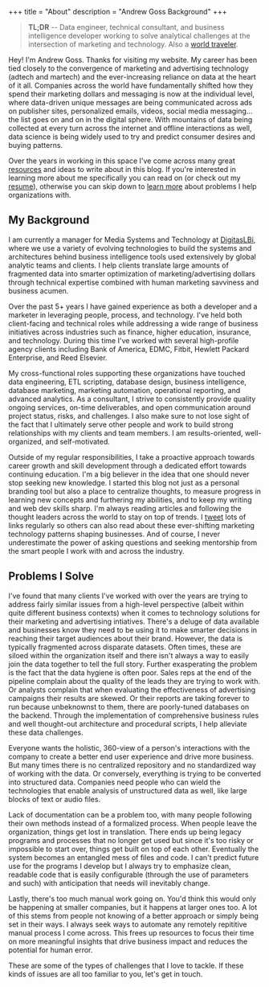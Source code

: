 +++
title = "About"
description = "Andrew Goss Background"
+++
> <b>TL;DR</b> -- Data engineer, technical consultant, and business intelligence developer working to solve analytical challenges at the intersection of marketing and technology. Also a <a href="/travel">world traveler</a>.

Hey! I'm Andrew Goss. Thanks for visiting my website. My career has been tied closely to the convergence of marketing and advertising technology (adtech and martech) and the ever-increasing reliance on data at the heart of it all. Companies across the world have fundamentally shifted how they spend their marketing dollars and messaging is now at the individual level, where data-driven unique messages are being communicated across ads on publisher sites, personalized emails, videos, social media messaging... the list goes on and on in the digital sphere. With mountains of data being collected at every turn across the internet and offline interactions as well, data science is being widely used to try and predict consumer desires and buying patterns.

Over the years in working in this space I've come across many great <a href="/resources">resources</a> and ideas to write about in this blog. If you're interested in learning more about me specifically you can read on (or check out my [resume](/resume)), otherwise you can skip down to [learn more](#problems_i_solve) about problems I help organizations with.

## My Background

I am currently a manager for Media Systems and Technology at <a href="http://www.digitaslbi.com/us" target="_blank">DigitasLBi</a>, where we use a variety of evolving technologies to build the systems and architectures behind business intelligence tools used extensively by global analytic teams and clients. I help clients translate large amounts of fragmented data into smarter optimization of marketing/advertising dollars through technical expertise combined with human marketing savviness and business acumen.

Over the past 5+ years I have gained experience as both a developer and a marketer in leveraging people, process, and technology. I've held both client-facing and technical roles while addressing a wide range of business initiatives across industries such as finance, higher education, insurance, and technology. During this time I've worked with several high-profile agency clients including Bank of America, EDMC, Fitbit, Hewlett Packard Enterprise, and Reed Elsevier.

My cross-functional roles supporting these organizations have touched data engineering, ETL scripting, database design, business intelligence, database marketing, marketing automation, operational reporting, and advanced analytics. As a consultant, I strive to consistently provide quality ongoing services, on-time deliverables, and open communication around project status, risks, and challenges. I also make sure to not lose sight of the fact that I ultimately serve other people and work to build strong relationships with my clients and team members. I am results-oriented, well-organized, and self-motivated.

Outside of my regular responsibilities, I take a proactive approach towards career growth and skill development through a dedicated effort towards continuing education. I'm a big believer in the idea that one should never stop seeking new knowledge. I started this blog not just as a personal branding tool but also a place to centralize thoughts, to measure progress in learning new concepts and furthering my abilities, and to keep my writing and web dev skills sharp. I'm always reading articles and following the thought leaders across the world to stay on top of trends. I <a href="https://twitter.com/andrewrgoss" target="_blank">tweet</a> lots of links regularly so others can also read about these ever-shifting marketing technology patterns shaping businesses. And of course, I never underestimate the power of asking questions and seeking mentorship from the smart people I work with and across the industry.

## <a name="problems_i_solve"></a>Problems I Solve

I've found that many clients I've worked with over the years are trying to address fairly similar issues from a high-level perspective (albeit within quite different business contexts) when it comes to technology solutions for their marketing and advertising intiatives. There's a deluge of data available and businesses know they need to be using it to make smarter decisions in reaching their target audiences about their brand. However, the data is typically fragmented across disparate datasets. Often times, these are siloed within the organization itself and there isn't always a way to easily join the data together to tell the full story. Further exasperating the problem is the fact that the data hygiene is often poor. Sales reps at the end of the pipeline complain about the quality of the leads they are trying to work with. Or analysts complain that when evaluating the effectiveness of advertising campaigns their results are skewed. Or their reports are taking forever to run because unbeknownst to them, there are poorly-tuned databases on the backend. Through the implementation of comprehensive business rules and well thought-out architecture and procedural scripts, I help alleviate these data challenges.

Everyone wants the holistic, 360-view of a person's interactions with the company to create a better end user experience and drive more business. But many times there is no centralized repository and no standardized way of working with the data. Or conversely, everything is trying to be converted into structured data. Companies need people who can wield the technologies that enable analysis of unstructured data as well, like large blocks of text or audio files.

Lack of documentation can be a problem too, with many people following their own methods instead of a formalized process. When people leave the organization, things get lost in translation. There ends up being legacy programs and processes that no longer get used but since it's too risky or impossible to start over, things get built on top of each other. Eventually the system becomes an entangled mess of files and code. I can't predict future use for the programs I develop but I always try to emphasize clean, readable code that is easily configurable (through the use of parameters and such) with anticipation that needs will inevitably change.

Lastly, there's too much manual work going on. You'd think this would only be happening at smaller companies, but it happens at larger ones too. A lot of this stems from people not knowing of a better approach or simply being set in their ways. I always seek ways to automate any remotely repititive manual process I come across. This frees up resources to focus their time on more meaningful insights that drive business impact and reduces the potential for human error.

These are some of the types of challenges that I love to tackle. If these kinds of issues are all too familiar to you, let's get in touch.